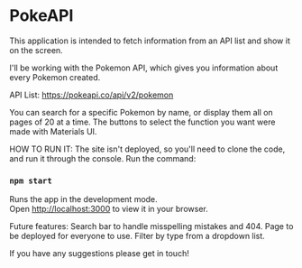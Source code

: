 # PokeAPI
This application is intended to fetch information from an API list and show it on the screen.

I'll be working with the Pokemon API, which gives you information about every Pokemon created.

API List: https://pokeapi.co/api/v2/pokemon

You can search for a specific Pokemon by name, or display them all on pages of 20 at a time.
The buttons to select the function you want were made with Materials UI.

HOW TO RUN IT:
The site isn't deployed, so you'll need to clone the code, and run it through the console. 
Run the command:

  ### `npm start`

Runs the app in the development mode.\
Open [http://localhost:3000](http://localhost:3000) to view it in your browser.

Future features:
  Search bar to handle misspelling mistakes and 404.
  Page to be deployed for everyone to use.
  Filter by type from a dropdown list.

If you have any suggestions please get in touch!
